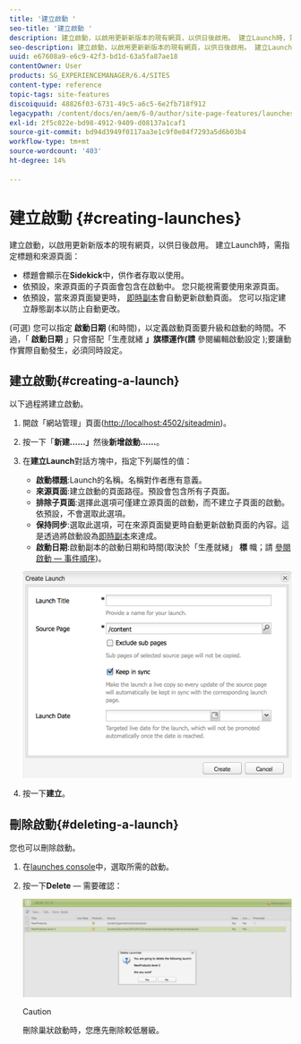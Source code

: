 ```yaml
---
title: '建立啟動 '
seo-title: '建立啟動 '
description: 建立啟動，以啟用更新新版本的現有網頁，以供日後啟用。 建立Launch時，需指定標題和來源頁面。
seo-description: 建立啟動，以啟用更新新版本的現有網頁，以供日後啟用。 建立Launch時，需指定標題和來源頁面。
uuid: e67608a9-e6c9-42f3-bd1d-63a5fa87ae18
contentOwner: User
products: SG_EXPERIENCEMANAGER/6.4/SITES
content-type: reference
topic-tags: site-features
discoiquuid: 48826f03-6731-49c5-a6c5-6e2fb718f912
legacypath: /content/docs/en/aem/6-0/author/site-page-features/launches
exl-id: 2f5c022e-bd98-4912-9409-d08137a1caf1
source-git-commit: bd94d3949f0117aa3e1c9f0e84f7293a5d6b03b4
workflow-type: tm+mt
source-wordcount: '403'
ht-degree: 14%

---
```


# 建立啟動 {#creating-launches}

建立啟動，以啟用更新新版本的現有網頁，以供日後啟用。 建立Launch時，需指定標題和來源頁面：

* 標題會顯示在&#x200B;**Sidekick**&#x200B;中，供作者存取以使用。
* 依預設，來源頁面的子頁面會包含在啟動中。 您只能視需要使用來源頁面。
* 依預設，當來源頁面變更時， [即時副本](/help/sites-administering/msm.md)會自動更新啟動頁面。 您可以指定建立靜態副本以防止自動更改。

(可選) 您可以指定 **啟動日期**  (和時間)，以定義啟動頁面要升級和啟動的時間。不過，「 **啟動日期** 」只會搭配「生產就緒 **」旗標運作(請** 參閱編輯啟動設定 [](/help/sites-classic-ui-authoring/classic-launches-editing.md#editing-a-launch-configuration));要讓動作實際自動發生，必須同時設定。

## 建立啟動{#creating-a-launch}

以下過程將建立啟動。

1. 開啟「網站管理」頁面([http://localhost:4502/siteadmin](http://localhost:4502/siteadmin))。
1. 按一下「**新建……」**&#x200B;然後&#x200B;**新增啟動……**。
1. 在&#x200B;**建立Launch**&#x200B;對話方塊中，指定下列屬性的值：

   * **啟動標題**:Launch的名稱。名稱對作者應有意義。
   * **來源頁面**:建立啟動的頁面路徑。預設會包含所有子頁面。
   * **排除子頁面**:選擇此選項可僅建立源頁面的啟動，而不建立子頁面的啟動。依預設，不會選取此選項。
   * **保持同步**:選取此選項，可在來源頁面變更時自動更新啟動頁面的內容。這是透過將啟動設為[即時副本](/help/sites-administering/msm.md)來達成。
   * **啟動日期**:啟動副本的啟動日期和時間(取決於「生產就緒」 **標** 幟；請 [參閱啟動 — 事件順序](/help/sites-authoring/launches.md#launches-the-order-of-events))。

   ![chlimage_1-99](assets/chlimage_1-99.png)

1. 按一下&#x200B;**建立**。

## 刪除啟動{#deleting-a-launch}

您也可以刪除啟動。

1. 在[launches console](/help/sites-classic-ui-authoring/classic-launches.md)中，選取所需的啟動。
1. 按一下&#x200B;**Delete** — 需要確認：

   ![chlimage_1-100](assets/chlimage_1-100.png)

   >[!CAUTION]
   >
   >刪除巢狀啟動時，您應先刪除較低層級。
